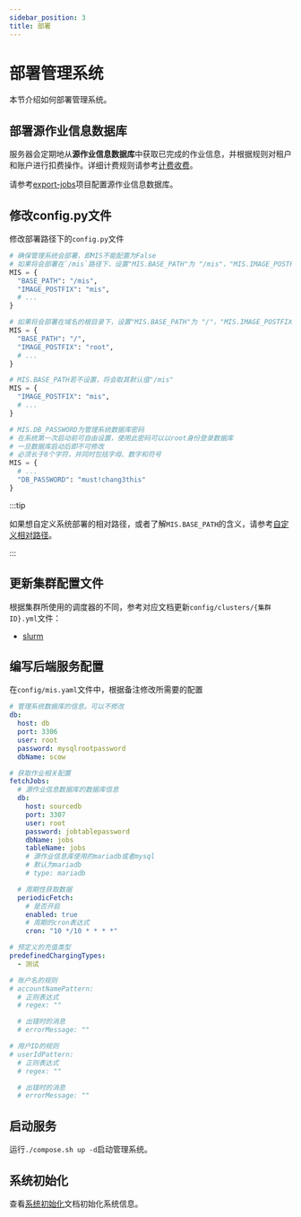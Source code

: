 ```yaml
---
sidebar_position: 3
title: 部署
---
```


# 部署管理系统

本节介绍如何部署管理系统。

## 部署源作业信息数据库

服务器会定期地从**源作业信息数据库**中获取已完成的作业信息，并根据规则对租户和账户进行扣费操作。详细计费规则请参考[计费收费](./business/billing.mdx)。

请参考[export-jobs](https://%GIT_PLATFORM%.com/%ORGANIZATION_NAME%/export-jobs)项目配置源作业信息数据库。

## 修改config.py文件

修改部署路径下的`config.py`文件

```python
# 确保管理系统会部署，即MIS不能配置为False
# 如果将会部署在`/mis`路径下，设置"MIS.BASE_PATH"为 "/mis"，"MIS.IMAGE_POSTFIX"为 "mis"
MIS = {
  "BASE_PATH": "/mis",
  "IMAGE_POSTFIX": "mis",
  # ...
}

# 如果将会部署在域名的根目录下，设置"MIS.BASE_PATH"为 "/"，"MIS.IMAGE_POSTFIX"为 "root"
MIS = {
  "BASE_PATH": "/",
  "IMAGE_POSTFIX": "root",
  # ...
}

# MIS.BASE_PATH若不设置，将会取其默认值"/mis"
MIS = {
  "IMAGE_POSTFIX": "mis",
  # ...
}

# MIS.DB_PASSWORD为管理系统数据库密码
# 在系统第一次启动前可自由设置，使用此密码可以以root身份登录数据库
# 一旦数据库启动后即不可修改
# 必须长于8个字符，并同时包括字母、数字和符号
MIS = {
  # ...
  "DB_PASSWORD": "must!chang3this"
}
```

:::tip

如果想自定义系统部署的相对路径，或者了解`MIS.BASE_PATH`的含义，请参考[自定义相对路径](../common/customization/basepath.md)。

:::


## 更新集群配置文件

根据集群所使用的调度器的不同，参考对应文档更新`config/clusters/{集群ID}.yml`文件：

- [slurm](./schedulers/slurm.md)

## 编写后端服务配置

在`config/mis.yaml`文件中，根据备注修改所需要的配置

```yaml title="config/mis.yaml"
# 管理系统数据库的信息。可以不修改
db:
  host: db
  port: 3306
  user: root
  password: mysqlrootpassword
  dbName: scow

# 获取作业相关配置
fetchJobs:
  # 源作业信息数据库的数据库信息
  db:
    host: sourcedb
    port: 3307
    user: root
    password: jobtablepassword
    dbName: jobs
    tableName: jobs
    # 源作业信息库使用的mariadb或者mysql
    # 默认为mariadb
    # type: mariadb

  # 周期性获取数据
  periodicFetch:
    # 是否开启
    enabled: true
    # 周期的cron表达式
    cron: "10 */10 * * * *"

# 预定义的充值类型
predefinedChargingTypes:
  - 测试

# 账户名的规则
# accountNamePattern:
  # 正则表达式
  # regex: ""

  # 出错时的消息
  # errorMessage: ""

# 用户ID的规则
# userIdPattern:
  # 正则表达式
  # regex: ""

  # 出错时的消息
  # errorMessage: ""
```

## 启动服务

运行`./compose.sh up -d`启动管理系统。

## 系统初始化

查看[系统初始化](./init/index.md)文档初始化系统信息。